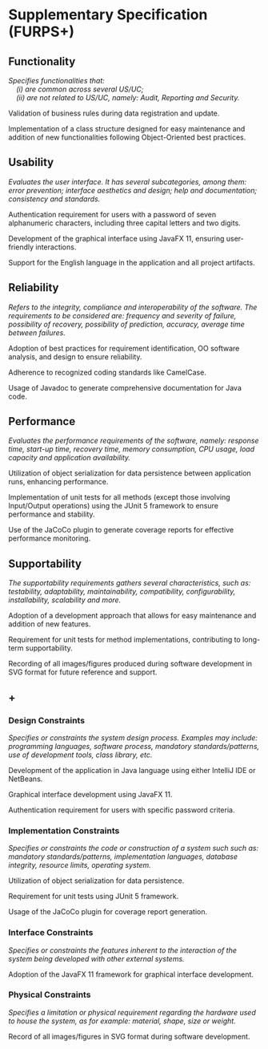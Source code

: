 # Supplementary Specification (FURPS+)

## Functionality

_Specifies functionalities that:  
&nbsp; &nbsp; (i) are common across several US/UC;  
&nbsp; &nbsp; (ii) are not related to US/UC, namely: Audit, Reporting and Security._

Validation of business rules during data registration and update.

Implementation of a class structure designed for easy maintenance and addition of new functionalities following Object-Oriented best practices.

## Usability

_Evaluates the user interface. It has several subcategories,
among them: error prevention; interface aesthetics and design; help and
documentation; consistency and standards._

Authentication requirement for users with a password of seven alphanumeric characters, including three capital letters and two digits.

Development of the graphical interface using JavaFX 11, ensuring user-friendly interactions.

Support for the English language in the application and all project artifacts.

## Reliability

_Refers to the integrity, compliance and interoperability of the software. The requirements to be considered are: frequency and severity of failure, possibility of recovery, possibility of prediction, accuracy, average time between failures._

Adoption of best practices for requirement identification, OO software analysis, and design to ensure reliability.

Adherence to recognized coding standards like CamelCase.

Usage of Javadoc to generate comprehensive documentation for Java code.

## Performance

_Evaluates the performance requirements of the software, namely: response time, start-up time, recovery time, memory consumption, CPU usage, load capacity and application availability._

Utilization of object serialization for data persistence between application runs, enhancing performance.

Implementation of unit tests for all methods (except those involving Input/Output operations) using the JUnit 5 framework to ensure performance and stability.

Use of the JaCoCo plugin to generate coverage reports for effective performance monitoring.

## Supportability

_The supportability requirements gathers several characteristics, such as:
testability, adaptability, maintainability, compatibility,
configurability, installability, scalability and more._

Adoption of a development approach that allows for easy maintenance and addition of new features.

Requirement for unit tests for method implementations, contributing to long-term supportability.

Recording of all images/figures produced during software development in SVG format for future reference and support.


## +

### Design Constraints

_Specifies or constraints the system design process. Examples may include: programming languages, software process, mandatory standards/patterns, use of development tools, class library, etc._

Development of the application in Java language using either IntelliJ IDE or NetBeans.

Graphical interface development using JavaFX 11.

Authentication requirement for users with specific password criteria.

### Implementation Constraints

_Specifies or constraints the code or construction of a system such
such as: mandatory standards/patterns, implementation languages,
database integrity, resource limits, operating system._

Utilization of object serialization for data persistence.

Requirement for unit tests using JUnit 5 framework.

Usage of the JaCoCo plugin for coverage report generation.

### Interface Constraints

_Specifies or constraints the features inherent to the interaction of the
system being developed with other external systems._

Adoption of the JavaFX 11 framework for graphical interface development.

### Physical Constraints

_Specifies a limitation or physical requirement regarding the hardware used to house the system, as for example: material, shape, size or weight._

Record of all images/figures in SVG format during software development.